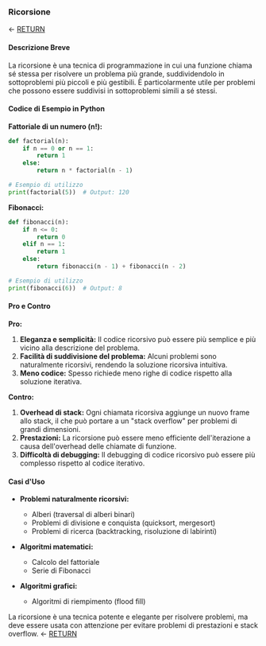 ### Ricorsione
<- [RETURN](https://github.com/niksolaz/Algorithm-doc/tree/develop?tab=readme-ov-file)

#### Descrizione Breve
La ricorsione è una tecnica di programmazione in cui una funzione chiama sé stessa per risolvere un problema più grande, suddividendolo in sottoproblemi più piccoli e più gestibili. È particolarmente utile per problemi che possono essere suddivisi in sottoproblemi simili a sé stessi.

#### Codice di Esempio in Python

**Fattoriale di un numero (n!):**
```python
def factorial(n):
    if n == 0 or n == 1:
        return 1
    else:
        return n * factorial(n - 1)

# Esempio di utilizzo
print(factorial(5))  # Output: 120
```

**Fibonacci:**
```python
def fibonacci(n):
    if n <= 0:
        return 0
    elif n == 1:
        return 1
    else:
        return fibonacci(n - 1) + fibonacci(n - 2)

# Esempio di utilizzo
print(fibonacci(6))  # Output: 8
```

#### Pro e Contro

**Pro:**
1. **Eleganza e semplicità:** Il codice ricorsivo può essere più semplice e più vicino alla descrizione del problema.
2. **Facilità di suddivisione del problema:** Alcuni problemi sono naturalmente ricorsivi, rendendo la soluzione ricorsiva intuitiva.
3. **Meno codice:** Spesso richiede meno righe di codice rispetto alla soluzione iterativa.

**Contro:**
1. **Overhead di stack:** Ogni chiamata ricorsiva aggiunge un nuovo frame allo stack, il che può portare a un "stack overflow" per problemi di grandi dimensioni.
2. **Prestazioni:** La ricorsione può essere meno efficiente dell'iterazione a causa dell'overhead delle chiamate di funzione.
3. **Difficoltà di debugging:** Il debugging di codice ricorsivo può essere più complesso rispetto al codice iterativo.

#### Casi d'Uso

- **Problemi naturalmente ricorsivi:**
  - Alberi (traversal di alberi binari)
  - Problemi di divisione e conquista (quicksort, mergesort)
  - Problemi di ricerca (backtracking, risoluzione di labirinti)
  
- **Algoritmi matematici:**
  - Calcolo del fattoriale
  - Serie di Fibonacci

- **Algoritmi grafici:**
  - Algoritmi di riempimento (flood fill)

La ricorsione è una tecnica potente e elegante per risolvere problemi, ma deve essere usata con attenzione per evitare problemi di prestazioni e stack overflow.
<- [RETURN](https://github.com/niksolaz/Algorithm-doc/tree/develop?tab=readme-ov-file)